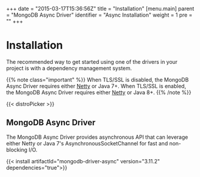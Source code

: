 +++
date = "2015-03-17T15:36:56Z"
title = "Installation"
[menu.main]
  parent = "MongoDB Async Driver"
  identifier = "Async Installation"
  weight = 1
  pre = "<i class='fa'></i>"
+++

# Installation


The recommended way to get started using one of the drivers in your project is with a dependency management system.

{{% note class="important" %}}
When TLS/SSL is disabled, the MongoDB Async Driver requires either [Netty](http://netty.io/) or Java 7+.
When TLS/SSL is enabled, the MongoDB Async Driver requires either [Netty](http://netty.io/) or Java 8+. 
{{% /note %}}

{{< distroPicker >}}

## MongoDB Async Driver

The MongoDB Async Driver provides asynchronous API that can leverage either Netty or Java 7's AsynchronousSocketChannel for fast and non-blocking I/O.

{{< install artifactId="mongodb-driver-async" version="3.11.2" dependencies="true">}}
